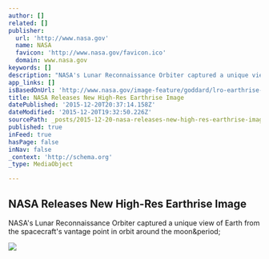 ```yaml
---
author: []
related: []
publisher:
  url: 'http://www.nasa.gov'
  name: NASA
  favicon: 'http://www.nasa.gov/favicon.ico'
  domain: www.nasa.gov
keywords: []
description: "NASA's Lunar Reconnaissance Orbiter captured a unique view of Earth from the spacecraft's vantage point in orbit around the moon."
app_links: []
isBasedOnUrl: 'http://www.nasa.gov/image-feature/goddard/lro-earthrise-2015'
title: NASA Releases New High-Res Earthrise Image
datePublished: '2015-12-20T20:37:14.158Z'
dateModified: '2015-12-20T19:32:50.226Z'
sourcePath: _posts/2015-12-20-nasa-releases-new-high-res-earthrise-image.md
published: true
inFeed: true
hasPage: false
inNav: false
_context: 'http://schema.org'
_type: MediaObject

---
```

<article style=""><h1>NASA Releases New High-Res Earthrise Image</h1><p>NASA's Lunar Reconnaissance Orbiter captured a unique view of Earth from the spacecraft's vantage point in orbit around the moon&amp;period;</p><img src="http://www.nasa.gov/sites/default/files/thumbnails/image/earth_and_limb_m1199291564l_color_2stretch_mask_0.jpg" /></article>